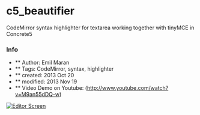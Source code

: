 c5_beautifier
=============

CodeMirror syntax highlighter for textarea working together with tinyMCE in Concrete5

### Info
* ** Author: Emil Maran
* ** Tags: CodeMirror, syntax, highlighter
* ** created:  2013 Oct 20
* ** modified: 2013 Nov 19
* ** Video Demo on Youtube: (http://www.youtube.com/watch?v=M9an55dDQ-w)

[![Editor Screen](https://raw.github.com/maranemil/c5_beautifier/master/editor_screen.png)](#features)